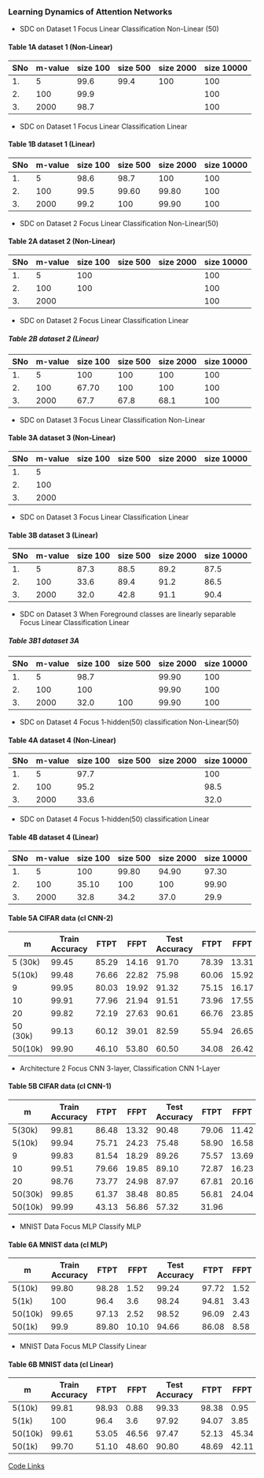 ### Learning Dynamics of Attention Networks
<!---
- Cifar data, SDC task for different m values
- initial learning rate for Adam optimizer 0.0005
- focus network CNN 3-layer, classification network CNN 2-layer--->


- SDC on Dataset 1 Focus Linear Classification Non-Linear (50)

#### Table 1A  dataset 1 (Non-Linear)
|SNo | m-value | size 100 | size 500 | size 2000 | size 10000 |
|----|-------|-------|----------------|---------------|---------|
| 1. | 5      | 99.6  | 99.4 | 100 |  100 |
| 2. | 100    | 99.9 | |  | 100  |
| 3. | 2000   | 98.7 |  |  | 100  |



- SDC on Dataset 1 Focus Linear Classification Linear

#### Table 1B  dataset 1  (Linear)
|SNo | m-value | size 100 | size 500 | size 2000 | size 10000 |
|----|-------|-------|----------------|---------------|---------|
| 1. | 5      | 98.6  | 98.7 | 100 |  100 |
| 2. | 100    | 99.5 | 99.60 | 99.80 | 100  |
| 3. | 2000   | 99.2 | 100 | 99.90 | 100  |




- SDC on Dataset 2 Focus Linear Classification Non-Linear(50)

#### Table 2A  dataset 2 (Non-Linear)
|SNo | m-value | size 100 | size 500 | size 2000 | size 10000 |
|----|-------|-------|----------------|---------------|---------|
| 1. | 5      | 100  | | |  100 |
| 2. | 100    | 100 |  |  | 100  |
| 3. | 2000   | |  | |   100 |  


- SDC on Dataset 2 Focus Linear Classification Linear

##### Table 2B  dataset 2 (Linear)

|SNo | m-value | size 100 | size 500 | size 2000 | size 10000 |
|----|-------|-------|----------------|---------------|---------|
| 1. | 5      | 100  | 100 | 100 | 100  |
| 2. | 100    | 67.70 | 100 | 100 | 100  |
| 3. | 2000   | 67.7 | 67.8 | 68.1 |  100 |  



- SDC on Dataset 3 Focus Linear Classification Non-Linear
#### Table 3A  dataset 3 (Non-Linear)

|SNo | m-value | size 100 | size 500 | size 2000 | size 10000 |
|----|-------|-------|----------------|---------------|---------|
| 1. | 5      |  | | | |
| 2. | 100    |  |  | | |
| 3. | 2000   |  | |  |   |  



- SDC on Dataset 3 Focus Linear Classification Linear

#### Table 3B  dataset 3 (Linear)

|SNo | m-value | size 100 | size 500 | size 2000 | size 10000 |
|----|-------|-------|----------------|---------------|---------|
| 1. | 5      | 87.3 | 88.5  | 89.2 | 87.5 |
| 2. | 100    | 33.6 | 89.4  | 91.2 | 86.5  |
| 3. | 2000   | 32.0 | 42.8 | 91.1 |  90.4 |  

- SDC on Dataset 3 When Foreground classes are linearly separable Focus Linear Classification Linear

##### Table 3B1  dataset 3A 
|SNo | m-value | size 100 | size 500 | size 2000 | size 10000 |
|----|-------|-------|----------------|---------------|---------|
| 1. | 5      | 98.7 |  |  99.90 | 100 |
| 2. | 100    | 100 |   | 99.90 |   100 |
| 3. | 2000   |  32.0 | 100 | 99.90 | 100 |  


- SDC on Dataset 4 Focus 1-hidden(50) classification Non-Linear(50)


#### Table 4A  dataset 4 (Non-Linear)
|SNo | m-value | size 100 | size 500 | size 2000 | size 10000 |
|----|-------|-------|----------------|---------------|---------|
| 1. | 5      | 97.7 |  |  | 100 |
| 2. | 100    | 95.2 |  |  | 98.5 |
| 3. | 2000   | 33.6 |  |  |  32.0 |  


- SDC on Dataset 4 Focus 1-hidden(50) classification Linear


#### Table 4B  dataset 4 (Linear)
|SNo | m-value | size 100 | size 500 | size 2000 | size 10000 |
|----|-------|-------|----------------|---------------|---------|
| 1. | 5      | 100 | 99.80 | 94.90 | 97.30 |
| 2. | 100    | 35.10 | 100 | 100 | 99.90  |
| 3. | 2000   | 32.8 | 34.2 | 37.0 | 29.9  |  






#### Table 5A CIFAR data (cl CNN-2)
| m  | Train Accuracy | FTPT  | FFPT  | Test Accuracy  | FTPT  | FFPT  |
| -  | -------------- | ----  | ---   | -------------- | ---   | ----  |
| 5 (30k) | 99.45          | 85.29 | 14.16 |  91.70         | 78.39 | 13.31 |
| 5(10k)  |  99.48       | 76.66      |   22.82    |     75.98           |  60.06     |    15.92  |
| 9  | 99.95          | 80.03 | 19.92 |  91.32         | 75.15 | 16.17 | 
| 10 | 99.91          | 77.96 | 21.94 |  91.51         | 73.96 | 17.55 |
| 20 | 99.82          | 72.19 | 27.63 |  90.61         | 66.76 | 23.85 |
| 50 (30k) | 99.13          | 60.12 | 39.01 |  82.59         | 55.94 | 26.65 |
| 50(10k)  |  99.90       |  46.10   |   53.80    |    60.50            |   34.08    |   26.42    |



- Architecture 2 Focus CNN 3-layer, Classification CNN 1-Layer

#### Table 5B CIFAR data (cl CNN-1)
| m  | Train Accuracy | FTPT  | FFPT  | Test Accuracy  | FTPT  | FFPT  |
| -  | -------------- | ----  | ---   | -------------- | ---   | ----  |
| 5(30k)  | 99.81   | 86.48  | 13.32 |   90.48        | 79.06 | 11.42 |
| 5(10k)  | 99.94      |  75.71      |   24.23    |      75.48          |     58.90  |    16.58   |
| 9  | 99.83         | 81.54  | 18.29 |  89.26         | 75.57 | 13.69 | 
| 10 | 99.51         | 79.66  | 19.85 |  89.10         | 72.87 | 16.23 |
| 20 | 98.76         | 73.77  | 24.98 |  87.97         | 67.81 | 20.16 |
| 50(30k) | 99.85         | 61.37  | 38.48 |  80.85         | 56.81 | 24.04 |
| 50(10k) | 99.99        |  43.13 |  56.86 | 57.32 | 31.96  |


- MNIST Data Focus MLP Classify MLP
#### Table 6A MNIST data (cl MLP)
| m  | Train Accuracy | FTPT  | FFPT  | Test Accuracy  | FTPT  | FFPT  |
| -  | -------------- | ----  | ---   | -------------- | ---   | ----  |
| 5(10k)  |   99.80      | 98.28 | 1.52  |     99.24     | 97.72  | 1.52 |
| 5(1k)  |  100       | 96.4  | 3.6 |       98.24   | 94.81 | 3.43 |
|  50(10k)  |   99.65      | 97.13 | 2.52  |    98.52       | 96.09  | 2.43  |
| 50(1k)  |   99.9    | 89.80   | 10.10  |     94.66     | 86.08 | 8.58  |


- MNIST Data Focus MLP Classify Linear 
#### Table 6B MNIST data (cl Linear)
| m  | Train Accuracy | FTPT  | FFPT  | Test Accuracy  | FTPT  | FFPT  |
| -  | -------------- | ----  | ---   | -------------- | ---   | ----  |
| 5(10k)  | 99.81         |  98.93 | 0.88 |     99.33     | 98.38 | 0.95  |
| 5(1k)  |   100    |  96.4 | 3.6 |    97.92      |  94.07 |  3.85 |
| 50(10k) |      99.61     | 53.05 | 46.56  |     97.47      | 52.13 | 45.34  |
| 50(1k)  |    99.70     | 51.10 | 48.60 |   90.80       | 48.69 | 42.11 |


[Code Links](https://drive.google.com/drive/folders/1e8bDLemg_H2u9k-1hUOSwyUNvhTLadAN?usp=sharing)




